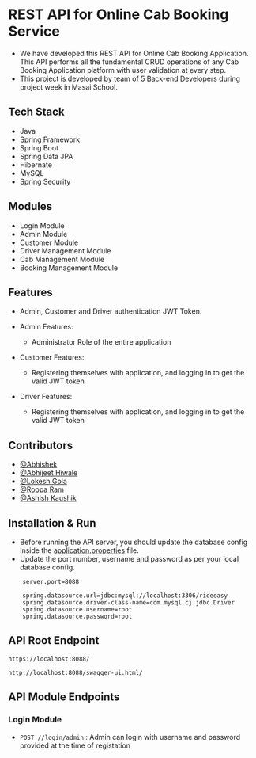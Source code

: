 # REST API for Online Cab Booking Service

* We have developed this REST API for Online Cab Booking Application. This API performs all the fundamental CRUD operations of any Cab Booking Application platform with user validation at every step.
* This project is developed by team of 5 Back-end Developers during project week in Masai School. 

## Tech Stack

* Java
* Spring Framework
* Spring Boot
* Spring Data JPA
* Hibernate
* MySQL
* Spring Security

## Modules

* Login Module
* Admin Module
* Customer Module
* Driver Management Module
* Cab Management Module
* Booking Management Module

## Features

* Admin, Customer and Driver authentication JWT Token.
* Admin Features:
    * Administrator Role of the entire application
* Customer Features:
    * Registering themselves with application, and logging in to get the valid JWT token

* Driver Features:
    * Registering themselves with application, and logging in to get the valid JWT token

## Contributors

* [@Abhishek](https://github.com/abhishekyadav0888)
* [@Abhijeet Hiwale](https://github.com/)
* [@Lokesh Gola](https://github.com/)
* [@Roopa Ram](https://github.com/rooparam01)
* [@Ashish Kaushik](https://github.com/)

## Installation & Run

* Before running the API server, you should update the database config inside the [application.properties](https://github.com/abhishekyadav0888/able-laborer-3546/blob/main/RideEasy/src/main/resources/application.properties) file. 
* Update the port number, username and password as per your local database config.

```
    server.port=8088

    spring.datasource.url=jdbc:mysql://localhost:3306/rideeasy
    spring.datasource.driver-class-name=com.mysql.cj.jdbc.Driver
    spring.datasource.username=root
    spring.datasource.password=root

```

## API Root Endpoint

`https://localhost:8088/`

`http://localhost:8088/swagger-ui.html/`


## API Module Endpoints

### Login Module

* `POST //login/admin` : Admin can login with username and password provided at the time of registation
<!--

### Customer Module

* `POST /customers` : Register a new customer with proper data validation
  


### Admin Module

* `POST /admin` : Register a new admin with proper data validation

### Driver Module

* `POST /driver` : Register a new driver with proper data validation



### Sample API Response for Admin Register

`POST   localhost:8088/admin`

* Request Body

```
    {
        "userName": "xyz123",
        "password": "abcde",
        "name" : "dummy",
        "email" : "dummy@gmail.com",
        "mobileNumber" : "9555555555"
    }
```

* Response

```
   { adminId=1, userName=xyz123, name=dummy, email=dummy@gmail.com, mobileNumber=9555555555 }
   
```
 
### E-R Diagram Of Bus Application


![ERDaigram](https://github.com/abhishekyadav0888/able-laborer-3546/assets/111178057/edb1d091-e356-4bc9-8ccc-8ee4ed15ee59)



### Swagger UI

---



---

### Customer and Customer Login Controller

---



---

### Admin and Admin Login Controller

---



---

### Driver and Driver Login Controller

---



---


### Trip Controller

---



---





